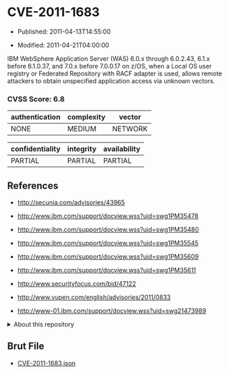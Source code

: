 # CVE-2011-1683

- Published: 2011-04-13T14:55:00

- Modified: 2011-04-21T04:00:00

IBM WebSphere Application Server (WAS) 6.0.x through 6.0.2.43, 6.1.x before 6.1.0.37, and 7.0.x before 7.0.0.17 on z/OS, when a Local OS user registry or Federated Repository with RACF adapter is used, allows remote attackers to obtain unspecified application access via unknown vectors.

### CVSS Score: **6.8**

| authentication | complexity | vector |
| --- | --- | --- |
| NONE | MEDIUM | NETWORK |

| confidentiality | integrity | availability |
| --- | --- | --- |
| PARTIAL | PARTIAL | PARTIAL |

## References

* http://secunia.com/advisories/43965

* http://www.ibm.com/support/docview.wss?uid=swg1PM35478

* http://www.ibm.com/support/docview.wss?uid=swg1PM35480

* http://www.ibm.com/support/docview.wss?uid=swg1PM35545

* http://www.ibm.com/support/docview.wss?uid=swg1PM35609

* http://www.ibm.com/support/docview.wss?uid=swg1PM35611

* http://www.securityfocus.com/bid/47122

* http://www.vupen.com/english/advisories/2011/0833

* http://www-01.ibm.com/support/docview.wss?uid=swg21473989

<details>
<summary>About this repository</summary> 

  This repository is part of the project [Live Hack CVE](https://github.com/Live-Hack-CVE). Main website can be found [www.live-hack.org](https://www.live-hack.org) 
  
  Made by [Sn0wAlice](https://github.com/Sn0wAlice) for the people that care about security and need to have a feed of the latest CVEs. Hope you enjoy it, don't forget to star the repo and follow me on [Twitter](https://twitter.com/Sn0wAlice) and [Github](https://github.com/Sn0wAlice). And that is my [personnal website](https://www.alice-snow.me/)

  - [Home Page](https://github.com/Live-Hack-CVE)
  - [Framework](https://github.com/Live-Hack-CVE/cve-framework)
  - [CVE database](https://github.com/Live-Hack-CVE/full_database)
  - [Changelog](https://github.com/Live-Hack-CVE/Changelog)
</details>

## Brut File

* [CVE-2011-1683.json](https://raw.githubusercontent.com/Live-Hack-CVE/full_database/main/cves/2011/CVE-2011-1683.json)


